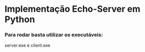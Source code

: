 # Implementação Echo-Server em Python

### Para rodar basta utilizar os executáveis:
server.exe e client.exe
